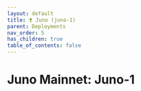 ```yaml
---
layout: default
title: ⚵ Juno (juno-1)
parent: Deployments
nav_order: 5
has_children: true
table_of_contents: false
---
```


# Juno Mainnet: Juno-1




